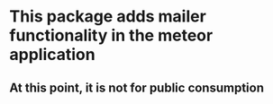 # This package adds mailer functionality in the meteor application
## At this point, it is not for public consumption